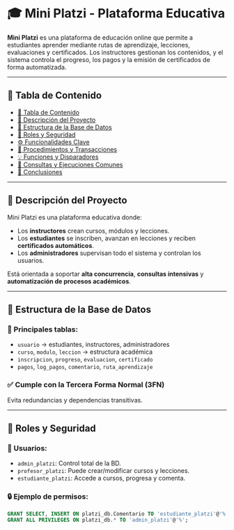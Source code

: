 # 🎓 Mini Platzi - Plataforma Educativa

**Mini Platzi** es una plataforma de educación online que permite a estudiantes aprender mediante rutas de aprendizaje, lecciones, evaluaciones y certificados. Los instructores gestionan los contenidos, y el sistema controla el progreso, los pagos y la emisión de certificados de forma automatizada.

---

## 📘 Tabla de Contenido

- [📘 Tabla de Contenido](#-tabla-de-contenido)
- [🏫 Descripción del Proyecto](#-descripción-del-proyecto)
- [🧩 Estructura de la Base de Datos](#-estructura-de-la-base-de-datos)
- [🔐 Roles y Seguridad](#-roles-y-seguridad)
- [⚙️ Funcionalidades Clave](#️-funcionalidades-clave)
- [🔄 Procedimientos y Transacciones](#-procedimientos-y-transacciones)
- [💡 Funciones y Disparadores](#-funciones-y-disparadores)
- [🚀 Consultas y Ejecuciones Comunes](#-consultas-y-ejecuciones-comunes)
- [📌 Conclusiones](#-conclusiones)

---

## 🏫 Descripción del Proyecto

Mini Platzi es una plataforma educativa donde:

- Los **instructores** crean cursos, módulos y lecciones.
- Los **estudiantes** se inscriben, avanzan en lecciones y reciben **certificados automáticos**.
- Los **administradores** supervisan todo el sistema y controlan los usuarios.

Está orientada a soportar **alta concurrencia**, **consultas intensivas** y **automatización de procesos académicos**.

---

## 🧩 Estructura de la Base de Datos

### 🔹 Principales tablas:

- `usuario` → estudiantes, instructores, administradores
- `curso`, `modulo`, `leccion` → estructura académica
- `inscripcion`, `progreso`, `evaluacion`, `certificado`
- `pagos`, `log_pagos`, `comentario`, `ruta_aprendizaje`

### ✅ Cumple con la **Tercera Forma Normal (3FN)**  
Evita redundancias y dependencias transitivas.

---

## 🔐 Roles y Seguridad

### 👤 Usuarios:

- `admin_platzi`: Control total de la BD.
- `profesor_platzi`: Puede crear/modificar cursos y lecciones.
- `estudiante_platzi`: Accede a cursos, progresa y comenta.

### 🔒 Ejemplo de permisos:
```sql
GRANT SELECT, INSERT ON platzi_db.Comentario TO 'estudiante_platzi'@'%';
GRANT ALL PRIVILEGES ON platzi_db.* TO 'admin_platzi'@'%';
